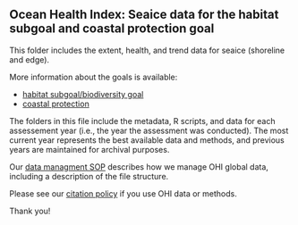 ## Ocean Health Index: Seaice data for the habitat subgoal and coastal protection goal

This folder includes the extent, health, and trend data for seaice (shoreline and edge). 

More information about the goals is available:
* [habitat subgoal/biodiversity goal](http://ohi-science.org/goals/#biodiversity)
* [coastal protection](http://ohi-science.org/goals/#coastal-protection)

The folders in this file include the metadata, R scripts, and data for each assessement year (i.e., the year the assessment was conducted).  The most current year represents the best available data and methods, and previous years are maintained for archival purposes.

Our [data managment SOP](https://rawgit.com/OHI-Science/ohiprep/master/src/dataOrganization_SOP.html) describes how we manage OHI global data, including a description of the file structure.

Please see our [citation policy](http://ohi-science.org/citation-policy/) if you use OHI data or methods.

Thank you!
